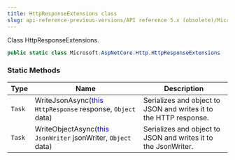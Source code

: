 ```yaml
---
title: HttpResponseExtensions class
slug: api-reference-previous-versions/API reference 5.x (obsolete)/Microsoft.AspNetCore.Http namespace/httpresponseextensions-class
---
```



Class HttpResponseExtensions.
```csharp
public static class Microsoft.AspNetCore.Http.HttpResponseExtensions

```

### Static Methods

| Type | Name | Description | 
| --- | --- | --- | 
| `Task` | WriteJsonAsync(<span style='color: blue'>this</span> `HttpResponse` response, `Object` data) | Serializes and object to JSON and writes it to the HTTP response. | 
| `Task` | WriteObjectAsync(<span style='color: blue'>this</span> `JsonWriter` jsonWriter, `Object` data) | Serializes and object to JSON and writes it to the JsonWriter. |